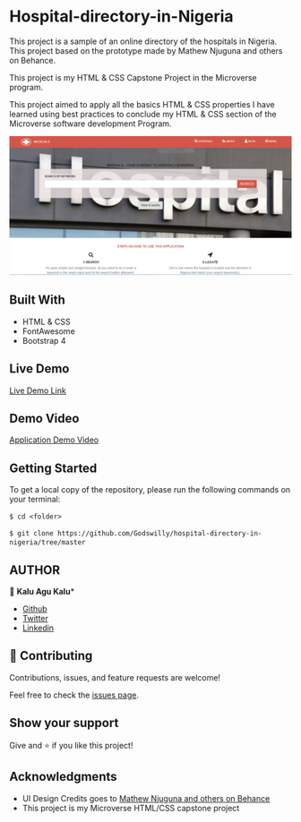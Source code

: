 # Hospital-directory-in-Nigeria

This project is a sample of an online directory of the hospitals in Nigeria. This project based on the prototype made by Mathew Njuguna and others on Behance.

This project is my HTML & CSS Capstone Project in the Microverse program.

This project aimed to apply all the basics HTML & CSS properties I have learned using best practices to conclude my HTML & CSS section of the Microverse software development Program.

![screenshot](images/screenshot.PNG)

## Built With

- HTML & CSS
- FontAwesome
- Bootstrap 4

## Live Demo

[Live Demo Link](https://rawcdn.githack.com/Godswilly/hospital-directory-in-nigeria/a66695c6630ad7a9eabf6b2a2c61f55d13dca35d/index.html)

## Demo Video

[Application Demo Video]()

## Getting Started

To get a local copy of the repository, please run the following commands on your terminal:

```
$ cd <folder>
```

```
$ git clone https://github.com/Godswilly/hospital-directory-in-nigeria/tree/master

```

## AUTHOR
👤 **Kalu Agu Kalu***

- [Github]( https://github.com/Godswilly)
- [Twitter](https://twitter.com/KaluAguKalu17)
- [Linkedin](https://www.linkedin.com/in/kalu-agu-kalu/)

## 🤝 Contributing

Contributions, issues, and feature requests are welcome!

Feel free to check the [issues page](https://github.com/Godswilly/hospital-directory-in-nigeria/issues).

## Show your support

Give and ⭐️ if you like this project!

## Acknowledgments

- UI Design Credits goes to [ Mathew Njuguna and others on Behance](https://www.behance.net/gallery/25563385/PatashuleKE)
- This project is my Microverse HTML/CSS capstone project
